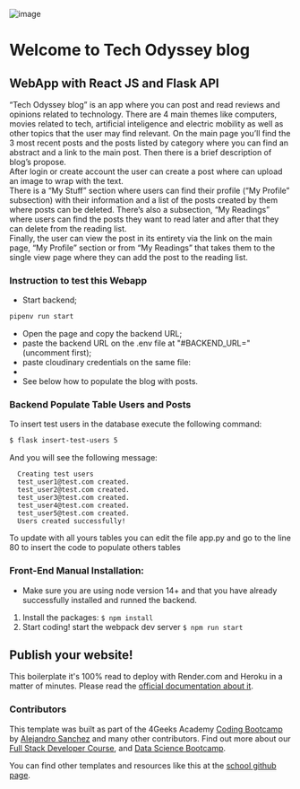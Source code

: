 ![image](https://github.com/Group-Rodrigo-Luis-Rui/4Geeks-Final-Project-Team-1/assets/64076622/d6055c00-dd38-4c66-8854-c8fe56856932)
  # Welcome to Tech Odyssey blog

## WebApp with React JS and Flask API

“Tech Odyssey blog” is an app where you can post and read reviews and opinions related to technology. There are 4 main themes like computers, movies related to tech, artificial inteligence and electric mobility as well as other topics that the user may find relevant.
On the main page you’ll find the 3 most recent posts and the posts listed by category where you can find an abstract and a link to the main post. Then there is a brief description of blog’s propose.<br>
After login or create account the user can create a post where can upload an image to wrap with the text.<br>
There is a “My Stuff” section where users can find their profile (“My Profile” subsection) with their information and a list of the posts created by them where posts can be deleted. There’s also a subsection, “My Readings” where users can find the posts they want to read later and after that they can delete from the reading list.<br>
Finally, the user can view the post in its entirety via the link on the main page, “My Profile” section or from “My Readings” that takes them to the single view page where they can add the post to the reading list.

### Instruction to test this Webapp

- Start backend;
```sh
pipenv run start
```
- Open the page and copy the backend URL;
- paste the backend URL on the .env file at "#BACKEND_URL=" (uncomment first);
- paste cloudinary credentials on the same file:
- 
- See below how to populate the blog with posts.



### Backend Populate Table Users and Posts

To insert test users in the database execute the following command:

```sh
$ flask insert-test-users 5
```

And you will see the following message:

```
  Creating test users
  test_user1@test.com created.
  test_user2@test.com created.
  test_user3@test.com created.
  test_user4@test.com created.
  test_user5@test.com created.
  Users created successfully!
```

To update with all yours tables you can edit the file app.py and go to the line 80 to insert the code to populate others tables

### Front-End Manual Installation:

-   Make sure you are using node version 14+ and that you have already successfully installed and runned the backend.

1. Install the packages: `$ npm install`
2. Start coding! start the webpack dev server `$ npm run start`

## Publish your website!

This boilerplate it's 100% read to deploy with Render.com and Heroku in a matter of minutes. Please read the [official documentation about it](https://start.4geeksacademy.com/deploy).

### Contributors

This template was built as part of the 4Geeks Academy [Coding Bootcamp](https://4geeksacademy.com/us/coding-bootcamp) by [Alejandro Sanchez](https://twitter.com/alesanchezr) and many other contributors. Find out more about our [Full Stack Developer Course](https://4geeksacademy.com/us/coding-bootcamps/part-time-full-stack-developer), and [Data Science Bootcamp](https://4geeksacademy.com/us/coding-bootcamps/datascience-machine-learning).

You can find other templates and resources like this at the [school github page](https://github.com/4geeksacademy/).
